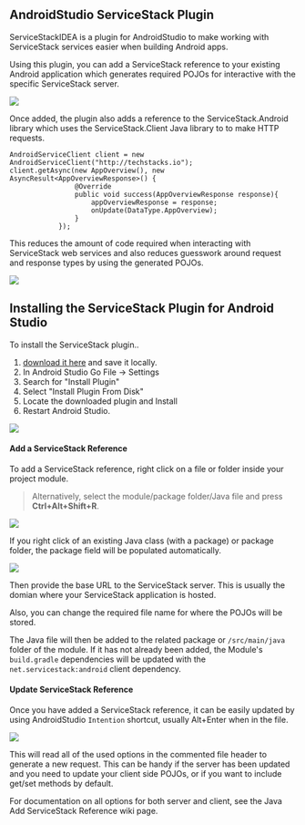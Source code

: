 ## AndroidStudio ServiceStack Plugin

ServiceStackIDEA is a plugin for AndroidStudio to make working with ServiceStack services easier when building Android apps. 

Using this plugin, you can add a ServiceStack reference to your existing Android application which generates required POJOs for interactive with the specific ServiceStack server.

![](https://github.com/ServiceStack/Assets/raw/master/img/servicestackidea/android-context-menu.png)

Once added, the plugin also adds a reference to the ServiceStack.Android library which uses the ServiceStack.Client Java library to to make HTTP requests. 

```
AndroidServiceClient client = new AndroidServiceClient("http://techstacks.io");
client.getAsync(new AppOverview(), new AsyncResult<AppOverviewResponse>() {
                @Override
                public void success(AppOverviewResponse response){
                    appOverviewResponse = response;
                    onUpdate(DataType.AppOverview);
                }
            });
```

This reduces the amount of code required when interacting with ServiceStack web services and also reduces guesswork around request and response types by using the generated POJOs.

![](https://github.com/ServiceStack/Assets/raw/master/img/servicestackidea/android-client-example.gif)

## Installing the ServiceStack Plugin for Android Studio

To install the ServiceStack plugin..

1. [download it here](https://plugins.jetbrains.com/plugin/download?pr=androidstudio&updateId=19465) and save it locally.
2. In Android Studio Go File -> Settings
3. Search for "Install Plugin"
4. Select "Install Plugin From Disk"
5. Locate the downloaded plugin and Install
6. Restart Android Studio.

![](https://github.com/ServiceStack/Assets/raw/34925d1b1b1b1856c451b0373139c939801d96ec/img/servicestackidea/android-plugin-install.gif)

#### Add a ServiceStack Reference

To add a ServiceStack reference, right click on a file or folder inside your project module.
> Alternatively, select the module/package folder/Java file and press **Ctrl+Alt+Shift+R**.

![](https://github.com/ServiceStack/Assets/raw/master/img/servicestackidea/android-dialog.png)

If you right click of an existing Java class (with a package) or package folder, the package field will be populated automatically.

![](https://github.com/ServiceStack/Assets/raw/master/img/servicestackidea/android-dialog-example.gif)

Then provide the base URL to the ServiceStack server. This is usually the domian where your ServiceStack application is hosted.

Also, you can change the required file name for where the POJOs will be stored.

The Java file will then be added to the related package or `/src/main/java` folder of the module. If it has not already been added, the Module's `build.gradle` dependencies will be updated with the `net.servicestack:android` client dependency.

#### Update ServiceStack Reference

Once you have added a ServiceStack reference, it can be easily updated by using AndroidStudio `Intention` shortcut, usually Alt+Enter when in the file.

![](https://github.com/ServiceStack/Assets/raw/master/img/servicestackidea/android-update-example.gif)

This will read all of the used options in the commented file header to generate a new request. This can be handy if the server has been updated and you need to update your client side POJOs, or if you want to include get/set methods by default.

For documentation on all options for both server and client, see the Java Add ServiceStack Reference wiki page.

